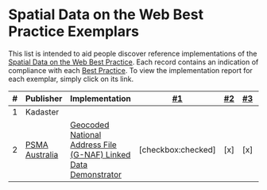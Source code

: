 # Spatial Data on the Web Best Practice Exemplars

This list is intended to aid people discover reference implementations of the [Spatial Data on the Web Best Practice](https://www.w3.org/TR/sdw-bp). Each record contains an indication of compliance with each [Best Practice](https://www.w3.org/TR/sdw-bp). To view the implementation report for each exemplar, simply click on its link.

| # | Publisher | Implementation | [#1](https://www.w3.org/TR/sdw-bp/#globally-unique-ids) | [#2](https://www.w3.org/TR/sdw-bp/#indexable-by-search-engines) | [#3](https://www.w3.org/TR/sdw-bp/#linking) | #4 | #5 | #6 | #7 | #8 | #9 | #10 | #11 | #12 | #13 | #14
---|---|---|---|---|---|---|---|---|---|---|---|---|---|---|---|---
| 1 | Kadaster |  |  |  |  |  |  |  |  |  |  |  |  |  |  |
| 2 | [PSMA Australia](www.psma.com.au) | [Geocoded National Address File (G-NAF) Linked Data Demonstrator](BP-exemplar-00002.md) | [checkbox:checked] | [x] | [x] | [x] | [x] | [x] | [x] | [x] | [x] | [ ] | [ ] | [x] | [ ] | [ ]

